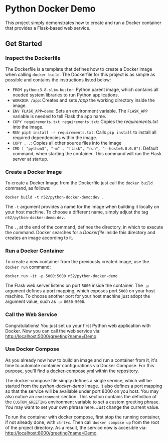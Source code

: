 # Python Docker Demo
This project simply demonstrates how to create and run a Docker container that provides a Flask-based web service.
## Get Started
### Inspect the Dockerfile
The Dockerfile is a template that defines how to create a Docker image when calling `docker build`. The Dockerfile for this project is as simple as possible and contains the instructions listed below:
* `FROM python:3.8-slim-buster`: Python parent image, which contains all needed system libraries to run Python applications.
* `WORKDIR /app`: Creates and sets _/app_ the working directory inside the image.
* `ENV FLASK_APP=demo`: Sets an environment variable. The `FLASK_APP` variable is needed to tell Flask the app name.
* `COPY requirements.txt requirements.txt`: Copies the _requirements.txt_ into the image.
* `RUN pip3 install -r requirements.txt`: Calls `pip install` to install all required dependencies within the image.
* `COPY . .`: Copies all other source files into the image
* `CMD [ "python3", "-m" , "flask", "run", "--host=0.0.0.0"]`: Default command, when starting the container. This command will run the Flask server at startup.
### Create a Docker Image
To create a Docker Image from the Dockerfile just call the `docker build` command, as follows:  
```
docker build -t n52/python-docker-demo:dev .
```
The `-t` argument provides a name for the image when building it locally on your host machine. To choose a different name, simply adjust the tag `n52/python-docker-demo:dev`.  

The `.`, at the end of the command, defines the directory, in which to execute the command. Docker searches for a _Dockerfile_ inside this directory and creates an image according to it.
### Run a Docker Container
To create a new container from the previously created image, use the `docker run` command:
```
docker run -it -p 5000:5000 n52/python-docker-demo
```
The Flask web server listens on port `5000` inside the container. The `-p` argument defines a port mapping, which exposes port `5000` on your host machine. To choose another port for your host machine just adopt the argument value, such as `-p 8080:5000`.
### Call the Web Service
Congratulations! You just set up your first Python web application with Docker. Now you can call the web service via:
[http://localhost:5000/greeting?name=Demo](http://localhost:5000/greeting?name=Demo)
### Use Docker Compose
As you already now how to build an image and run a container from it, it's time to automate container configurations via Docker Compose. For this purpose, you'll find a [docker-compose.yml](./docker-compose.yml) within the repository.

The docker-compose file simply defines a single service, which will be started from the _python-docker-demo_ image. It also defines a port mapping so that the service will be available under port 8000 on you host. You may also notice an `environment` section. This section contains the definition of the `CUSTOM_GREETING` environment variable to set a custom greeting phrase. You may want to set your own phrase here. Just change the current value.

To run the container with docker compose, first stop the running container, if not already done, with `ctrl+c`. Then call `docker compose up` from the root of the project directory. As a result, the service now is accesible via:
[http://localhost:8000/greeting?name=Demo](http://localhost:8000/greeting?name=Demo).
